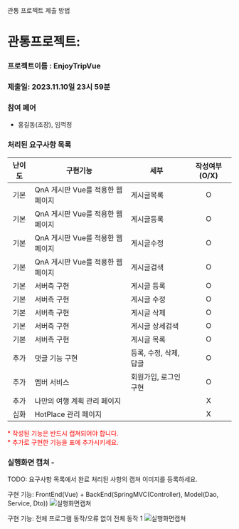 관통 프로젝트 제출 방법

# 관통프로젝트:

### 프로젝트이름 : EnjoyTripVue

### 제출일: 2023.11.10일 23시 59분

### 참여 페어

- 홍길동(조장), 임꺽정

### 처리된 요구사항 목록

| 난이도 | 구현기능                         | 세부                   | 작성여부(O/X) |
| :----: | -------------------------------- | ---------------------- | :-----------: |
|  기본  | QnA 게시판 Vue를 적용한 웹페이지 | 게시글목록             |       O       |
|  기본  | QnA 게시판 Vue를 적용한 웹페이지 | 게시글등록             |       O       |
|  기본  | QnA 게시판 Vue를 적용한 웹페이지 | 게시글수정             |       O       |
|  기본  | QnA 게시판 Vue를 적용한 웹페이지 | 게시글검색             |       O       |
|  기본  | 서버측 구현                      | 게시글 등록            |       O       |
|  기본  | 서버측 구현                      | 게시글 수정            |       O       |
|  기본  | 서버측 구현                      | 게시글 삭제            |       O       |
|  기본  | 서버측 구현                      | 게시글 상세검색        |       O       |
|  기본  | 서버측 구현                      | 게시글 목록            |       O       |
|  추가  | 댓글 기능 구현                   | 등록, 수정, 삭제, 답글 |       O       |
|  추가  | 멤버 서비스                      | 회원가입, 로그인 구현  |       O       |
|  추가  | 나만의 여행 계획 관리 페이지     |                        |       X       |
|  심화  | HotPlace 관리 페이지             |                        |       X       |

<span style="color:red">
* 작성된 기능은 반드시 캡쳐되어야 합니다.<br>
* 추가로 구현한 기능을 표에 추가시키세요.
</span>

### 실행화면 캡쳐 -

TODO: 요구사항 목록에서 완료 처리된 사항의 캡쳐 이미지를 등록하세요.

구현 기능: FrontEnd(Vue) + BackEnd(SpringMVC(Controller), Model(Dao, Service, Dto))
![실행화면캡쳐](./화면캡쳐/화면캡쳐_0001_주택정보_web.png)

구현 기능: 전체 프로그램 동작/오류 없이 전체 동작 1
![실행화면캡쳐](./화면캡쳐/화면캡쳐_Main화면_web.png)

